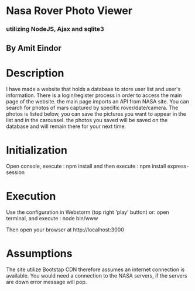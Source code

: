 <h1>Nasa Rover Photo Viewer</h1>
<h3>utilizing NodeJS, Ajax and sqlite3</h3>
<h2>By Amit Eindor</h2>

<h1>Description</h1>
<p>
I have made a website that holds a database to store user list and user's information.
There is a login/register process in order to access the main page of the website.
the main page imports an API from NASA site. You can search for
photos of mars captured by specific rover/date/camera.
The photos is listed below, you can save the pictures you want to appear in the list and in the caroussel.
the photos you saved will be saved on the database and will remain there for your next time.
</p>

<h1>Initialization</h1>
<p>
Open console, execute : npm install
and then execute : npm install express-session
</p>

<h1>Execution</h1>
<p>Use the configuration in Webstorm (top right 'play' button) or: open terminal,
and execute : node bin/www
</p>
<p>
Then open your browser at http://localhost:3000
</p>
<h1>Assumptions</h1>
<p>
  The site utilize Bootstap CDN therefore assumes an internet connection is available.
You would need a connection to the NASA servers, if the servers are down error message will pop.
</p>
